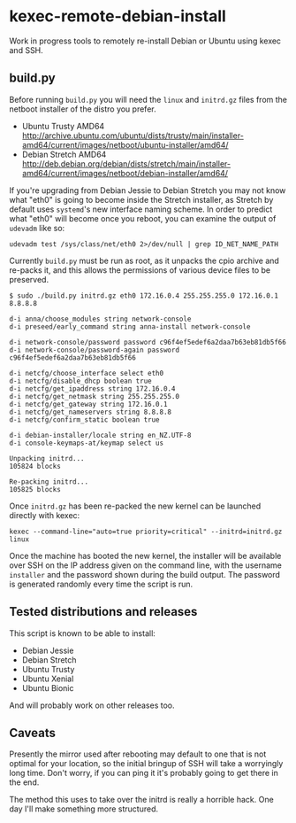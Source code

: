 # kexec-remote-debian-install

Work in progress tools to remotely re-install Debian or Ubuntu using kexec and SSH.

## build.py

Before running `build.py` you will need the `linux` and `initrd.gz` files from the netboot installer of the distro you prefer.

* Ubuntu Trusty AMD64 http://archive.ubuntu.com/ubuntu/dists/trusty/main/installer-amd64/current/images/netboot/ubuntu-installer/amd64/
* Debian Stretch AMD64 http://deb.debian.org/debian/dists/stretch/main/installer-amd64/current/images/netboot/debian-installer/amd64/

If you're upgrading from Debian Jessie to Debian Stretch you may not know what "eth0" is going to become inside the Stretch installer, as Stretch by default uses `systemd`'s new interface naming scheme. In order to predict what "eth0" will become once you reboot, you can examine the output of `udevadm` like so:

    udevadm test /sys/class/net/eth0 2>/dev/null | grep ID_NET_NAME_PATH

Currently `build.py` must be run as root, as it unpacks the cpio archive and re-packs it, and this allows the permissions of various device files to be preserved. 

    $ sudo ./build.py initrd.gz eth0 172.16.0.4 255.255.255.0 172.16.0.1 8.8.8.8

    d-i anna/choose_modules string network-console
    d-i preseed/early_command string anna-install network-console

    d-i network-console/password password c96f4ef5edef6a2daa7b63eb81db5f66
    d-i network-console/password-again password c96f4ef5edef6a2daa7b63eb81db5f66

    d-i netcfg/choose_interface select eth0
    d-i netcfg/disable_dhcp boolean true
    d-i netcfg/get_ipaddress string 172.16.0.4
    d-i netcfg/get_netmask string 255.255.255.0
    d-i netcfg/get_gateway string 172.16.0.1
    d-i netcfg/get_nameservers string 8.8.8.8
    d-i netcfg/confirm_static boolean true

    d-i debian-installer/locale string en_NZ.UTF-8
    d-i console-keymaps-at/keymap select us
        
    Unpacking initrd...
    105824 blocks

    Re-packing initrd...
    105825 blocks

Once `initrd.gz` has been re-packed the new kernel can be launched directly with kexec:

    kexec --command-line="auto=true priority=critical" --initrd=initrd.gz linux

Once the machine has booted the new kernel, the installer will be available over SSH on the IP address given on the command line, with the username `installer` and the password shown during the build output. The password is generated randomly every time the script is run.

## Tested distributions and releases

This script is known to be able to install:

* Debian Jessie
* Debian Stretch
* Ubuntu Trusty
* Ubuntu Xenial
* Ubuntu Bionic

And will probably work on other releases too.

## Caveats

Presently the mirror used after rebooting may default to one that is not optimal for your location, so the initial bringup of SSH will take a worryingly long time. Don't worry, if you can ping it it's probably going to get there in the end.

The method this uses to take over the initrd is really a horrible hack. One day I'll make something more structured.
